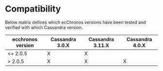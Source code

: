 # Compatibility

Below matrix defines which ecChronos versions have been tested and verified with which Cassandra version.

| ecchronos version | Cassandra 3.0.X              | Cassandra 3.11.X | Cassandra 4.0.X |
|-------------------|------------------------------|------------------|-----------------|
| &lt;= 2.0.5       | X                            | X                |                 |
| &gt; 2.0.5        | X                            | X                | X               |
